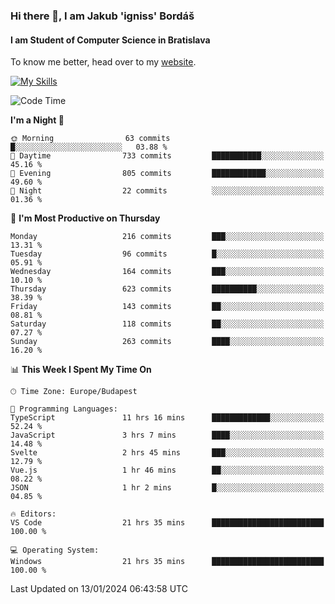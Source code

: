 ### Hi there 👋, I am Jakub 'igniss' Bordáš

#### I am Student of Computer Science in Bratislava
To know me better, head over to my [website](https://bordas.sk).

[![My Skills](https://skillicons.dev/icons?i=js,html,css,figma,svelte,java,kotlin,python,postgresql,typescript,nest,nodejs)](https://bordas.sk)


<!--START_SECTION:waka-->
![Code Time](http://img.shields.io/badge/Code%20Time-1%2C347%20hrs%2036%20mins-blue)

**I'm a Night 🦉** 

```text
🌞 Morning                63 commits          █░░░░░░░░░░░░░░░░░░░░░░░░   03.88 % 
🌆 Daytime                733 commits         ███████████░░░░░░░░░░░░░░   45.16 % 
🌃 Evening                805 commits         ████████████░░░░░░░░░░░░░   49.60 % 
🌙 Night                  22 commits          ░░░░░░░░░░░░░░░░░░░░░░░░░   01.36 % 
```
📅 **I'm Most Productive on Thursday** 

```text
Monday                   216 commits         ███░░░░░░░░░░░░░░░░░░░░░░   13.31 % 
Tuesday                  96 commits          █░░░░░░░░░░░░░░░░░░░░░░░░   05.91 % 
Wednesday                164 commits         ███░░░░░░░░░░░░░░░░░░░░░░   10.10 % 
Thursday                 623 commits         ██████████░░░░░░░░░░░░░░░   38.39 % 
Friday                   143 commits         ██░░░░░░░░░░░░░░░░░░░░░░░   08.81 % 
Saturday                 118 commits         ██░░░░░░░░░░░░░░░░░░░░░░░   07.27 % 
Sunday                   263 commits         ████░░░░░░░░░░░░░░░░░░░░░   16.20 % 
```


📊 **This Week I Spent My Time On** 

```text
🕑︎ Time Zone: Europe/Budapest

💬 Programming Languages: 
TypeScript               11 hrs 16 mins      █████████████░░░░░░░░░░░░   52.24 % 
JavaScript               3 hrs 7 mins        ████░░░░░░░░░░░░░░░░░░░░░   14.48 % 
Svelte                   2 hrs 45 mins       ███░░░░░░░░░░░░░░░░░░░░░░   12.79 % 
Vue.js                   1 hr 46 mins        ██░░░░░░░░░░░░░░░░░░░░░░░   08.22 % 
JSON                     1 hr 2 mins         █░░░░░░░░░░░░░░░░░░░░░░░░   04.85 % 

🔥 Editors: 
VS Code                  21 hrs 35 mins      █████████████████████████   100.00 % 

💻 Operating System: 
Windows                  21 hrs 35 mins      █████████████████████████   100.00 % 
```


 Last Updated on 13/01/2024 06:43:58 UTC
<!--END_SECTION:waka-->

